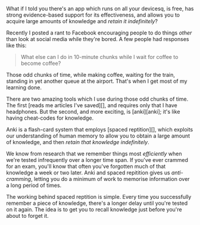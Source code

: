 ---
---

What if I told you there's an app which runs on all your devicesq, is
free, has strong evidence-based support for its effectiveness, and
allows you to acquire large amounts of knowledge and
*retain it indefinitely*?



Recently I posted a rant to Facebook encouraging people to do things
*other* than look at social media while they're bored. A few people had
responses like this:

> What else can I do in 10-minute chunks while I wait for coffee to become
> coffee?

Those odd chunks of time, while making coffee, waiting for the train,
standing in yet another queue at the airport. That's when I get most
of my learning done.

<!--more-->

There are two amazing tools which I use during those odd chunks of time.
The first [reads me articles I've saved][], and requires only that I
have headphones. But the second, and more exciting, is [anki][anki];
it's like having cheat-codes for knowledge.

Anki is a flash-card system that employs [spaced reptition][],
which exploits our understanding of human memory to allow you to
obtain a large amount of knowledge, and then
*retain that knowledge indefinitely*. 

We know from research that we remember things most *efficiently* when
we're tested infrequently over a longer time span.  If you've ever
crammed for an exam, you'll know that often you've forgotten much of
that knowledge a week or two later. Anki and spaced repitition
gives us *anti-cramming*, letting you do a minimum of work to memorise
information over a long period of times.

The working behind spaced reptition is simple. Every time you
successfully remember a piece of knowledge, there's a longer delay
until you're tested on it again.  The idea is to get you to recall
knowledge just before you're about to forget it.


